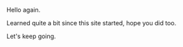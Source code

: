 <p>Hello again.</p>

<p>Learned quite a bit since this site started, hope you did too.</p>

<p>Let's keep going.</p>